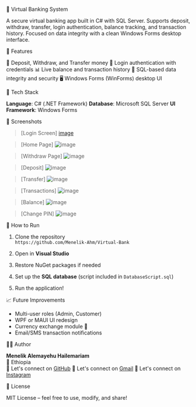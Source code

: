 🏦 Virtual Banking System

A secure virtual banking app built in C# with SQL Server. Supports deposit, withdraw, transfer, login authentication, balance tracking, and transaction history. Focused on data integrity with a clean Windows Forms desktop interface.

 🚀 Features

💸 Deposit, Withdraw, and Transfer money
👤 Login authentication with credentials
📊 Live balance and transaction history
🔐 SQL-based data integrity and security
🖥️ Windows Forms (WinForms) desktop UI

 🔧 Tech Stack

**Language**: C# (.NET Framework)
**Database**: Microsoft SQL Server
**UI Framework**: Windows Forms

📸 Screenshots

> [Login Screen]
 [image](https://github.com/user-attachments/assets/b603d973-edea-4be3-b8cd-bde02340845a)

>[Home Page]
> ![image](https://github.com/user-attachments/assets/f9d9a4dc-24d2-47bc-8a3f-2f5864eab61d)

>[Withdraw Page]
>![image](https://github.com/user-attachments/assets/7e3a60f4-2bed-4a6d-8913-4a4548e9177e)

>[Deposit]
>![image](https://github.com/user-attachments/assets/63a0d818-5453-4ccd-b196-096274dfe90e)

>[Transfer]
>![image](https://github.com/user-attachments/assets/af9be50a-0073-4ae4-a615-6a2c1420d9a3)

>[Transactions]
>![image](https://github.com/user-attachments/assets/1373c32f-b656-413a-b2f9-f00e21260dcc)

>[Balance]
>![image](https://github.com/user-attachments/assets/c5e71886-13ec-4283-85eb-62d99b0cca95)

>[Change PIN]
>![image](https://github.com/user-attachments/assets/a0c1be5d-67c7-43da-bb0a-64111ad97d8f)

📂 How to Run

1. Clone the repository  
   `https://github.com/Menelik-Ahm/Virtual-Bank`

2. Open in **Visual Studio**

3. Restore NuGet packages if needed

4. Set up the **SQL database** (script included in `DatabaseScript.sql`)

5. Run the application!

📈 Future Improvements

- Multi-user roles (Admin, Customer)
- WPF or MAUI UI redesign
- Currency exchange module 💱
- Email/SMS transaction notifications

🧑‍💻 Author

**Menelik Alemayehu Hailemariam**  
📍 Ethiopia  
💬 Let's connect on [GitHub](https://github.com/Menelik-Ahm)
💬 Let's connect on [Gmail](https://gmail.com/yourpod888@gmail.com)
💬 Let's connect on [Instagram](https://instagram.com/bi9ears)

📄 License

MIT License – feel free to use, modify, and share!
